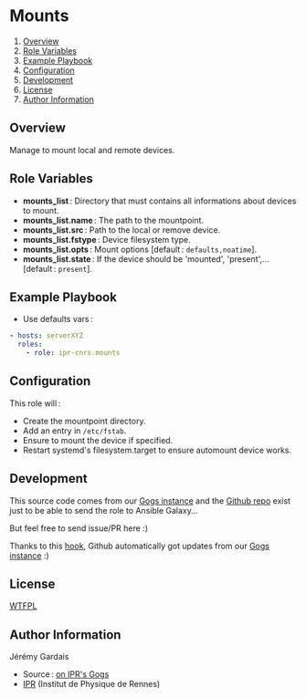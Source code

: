 # Mounts

1. [Overview](#overview)
2. [Role Variables](#role-variables)
3. [Example Playbook](#example-playbook)
4. [Configuration](#configuration)
5. [Development](#development)
5. [License](#license)
6. [Author Information](#author-information)

## Overview

Manage to mount local and remote devices.

## Role Variables

* **mounts_list** : Directory that must contains all informations about devices to mount.
* **mounts_list.name** : The path to the mountpoint.
* **mounts_list.src** : Path to the local or remove device.
* **mounts_list.fstype** : Device filesystem type.
* **mounts_list.opts** : Mount options [default : `defaults,noatime`].
* **mounts_list.state** : If the device should be 'mounted', 'present',… [default : `present`].

## Example Playbook

* Use defaults vars :

``` yml
- hosts: serverXYZ
  roles:
    - role: ipr-cnrs.mounts
```

## Configuration

This role will :
* Create the mountpoint directory.
* Add an entry in `/etc/fstab`.
* Ensure to mount the device if specified.
* Restart systemd's filesystem.target to ensure automount device works.

## Development

This source code comes from our [Gogs instance][mounts source] and the [Github repo][mounts github] exist just to be able to send the role to Ansible Galaxy…

But feel free to send issue/PR here :)

Thanks to this [hook][gogs to github hook], Github automatically got updates from our [Gogs instance][mounts source] :)

## License

[WTFPL][wtfpl website]

## Author Information

Jérémy Gardais
* Source : [on IPR's Gogs][mounts source]
* [IPR][ipr website] (Institut de Physique de Rennes)

[vars directory]: ./vars
[gogs to github hook]: https://stackoverflow.com/a/21998477
[mounts source]: https://git.ipr.univ-rennes1.fr/cellinfo/ansible.mounts
[mounts github]: https://github.com/ipr-cnrs/mounts
[wtfpl website]: http://www.wtfpl.net/about/
[ipr website]: https://ipr.univ-rennes1.fr/
